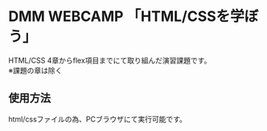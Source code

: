 # DMM WEBCAMP 「HTML/CSSを学ぼう」  
HTML/CSS 4章からflex項目までにて取り組んだ演習課題です。  
※課題の章は除く

## 使用方法
html/cssファイルの為、PCブラウザにて実行可能です。
